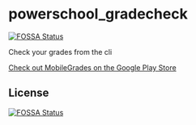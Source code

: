 # powerschool_gradecheck
[![FOSSA Status](https://app.fossa.io/api/projects/git%2Bgithub.com%2Fajmwagar%2Fpowerschool_gradecheck.svg?type=shield)](https://app.fossa.io/projects/git%2Bgithub.com%2Fajmwagar%2Fpowerschool_gradecheck?ref=badge_shield)

Check your grades from the cli

[Check out MobileGrades on the Google Play Store](https://play.google.com/store/apps/details?id=com.mobilegrades)


## License
[![FOSSA Status](https://app.fossa.io/api/projects/git%2Bgithub.com%2Fajmwagar%2Fpowerschool_gradecheck.svg?type=large)](https://app.fossa.io/projects/git%2Bgithub.com%2Fajmwagar%2Fpowerschool_gradecheck?ref=badge_large)